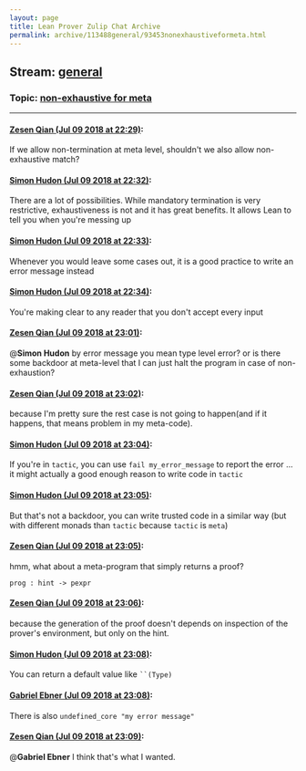 ```yaml
---
layout: page
title: Lean Prover Zulip Chat Archive 
permalink: archive/113488general/93453nonexhaustiveformeta.html
---
```


## Stream: [general](index.html)
### Topic: [non-exhaustive for meta](93453nonexhaustiveformeta.html)

---

#### [Zesen Qian (Jul 09 2018 at 22:29)](https://leanprover.zulipchat.com/#narrow/stream/113488-general/topic/non-exhaustive%20for%20meta/near/129371844):
If we allow non-termination at meta level, shouldn't we also allow non-exhaustive match?

#### [Simon Hudon (Jul 09 2018 at 22:32)](https://leanprover.zulipchat.com/#narrow/stream/113488-general/topic/non-exhaustive%20for%20meta/near/129372015):
There are a lot of possibilities. While mandatory termination is very restrictive, exhaustiveness is not and it has great benefits. It allows Lean to tell you when you're messing up

#### [Simon Hudon (Jul 09 2018 at 22:33)](https://leanprover.zulipchat.com/#narrow/stream/113488-general/topic/non-exhaustive%20for%20meta/near/129372069):
Whenever you would leave some cases out, it is a good practice to write an error message instead

#### [Simon Hudon (Jul 09 2018 at 22:34)](https://leanprover.zulipchat.com/#narrow/stream/113488-general/topic/non-exhaustive%20for%20meta/near/129372151):
You're making clear to any reader that you don't accept every input

#### [Zesen Qian (Jul 09 2018 at 23:01)](https://leanprover.zulipchat.com/#narrow/stream/113488-general/topic/non-exhaustive%20for%20meta/near/129373623):
@**Simon Hudon** by error message you mean type level error? or is there some backdoor at meta-level that I can just halt the program in case of non-exhaustion?

#### [Zesen Qian (Jul 09 2018 at 23:02)](https://leanprover.zulipchat.com/#narrow/stream/113488-general/topic/non-exhaustive%20for%20meta/near/129373691):
because I'm pretty sure the rest case is not going to happen(and if it happens, that means problem in my meta-code).

#### [Simon Hudon (Jul 09 2018 at 23:04)](https://leanprover.zulipchat.com/#narrow/stream/113488-general/topic/non-exhaustive%20for%20meta/near/129373788):
If you're in `tactic`, you can use `fail my_error_message` to report the error ... it might actually a good enough reason to write code in `tactic`

#### [Simon Hudon (Jul 09 2018 at 23:05)](https://leanprover.zulipchat.com/#narrow/stream/113488-general/topic/non-exhaustive%20for%20meta/near/129373814):
But that's not a backdoor, you can write trusted code in a similar way (but with different monads than `tactic` because `tactic` is `meta`)

#### [Zesen Qian (Jul 09 2018 at 23:05)](https://leanprover.zulipchat.com/#narrow/stream/113488-general/topic/non-exhaustive%20for%20meta/near/129373829):
hmm, what about a meta-program that simply returns a proof? 
```
prog : hint -> pexpr
```

#### [Zesen Qian (Jul 09 2018 at 23:06)](https://leanprover.zulipchat.com/#narrow/stream/113488-general/topic/non-exhaustive%20for%20meta/near/129373904):
because the generation of the proof doesn't depends on inspection of the prover's environment, but only on the hint.

#### [Simon Hudon (Jul 09 2018 at 23:08)](https://leanprover.zulipchat.com/#narrow/stream/113488-general/topic/non-exhaustive%20for%20meta/near/129373988):
You can return a default value like ``` ``(Type) ```

#### [Gabriel Ebner (Jul 09 2018 at 23:08)](https://leanprover.zulipchat.com/#narrow/stream/113488-general/topic/non-exhaustive%20for%20meta/near/129374000):
There is also `undefined_core "my error message"`

#### [Zesen Qian (Jul 09 2018 at 23:09)](https://leanprover.zulipchat.com/#narrow/stream/113488-general/topic/non-exhaustive%20for%20meta/near/129374011):
@**Gabriel Ebner** I think that's what I wanted.

